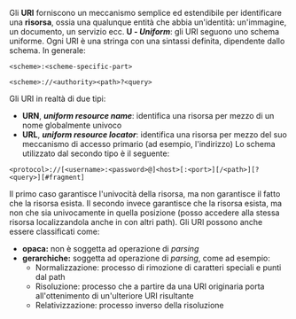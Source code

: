 Gli **URI** forniscono un meccanismo semplice ed estendibile per identificare una **risorsa**, ossia una qualunque entità che abbia un'identità: un'immagine, un documento, un servizio ecc.
**U - *Uniform***: gli URI seguono uno schema uniforme. Ogni URI è una stringa con una sintassi definita, dipendente dallo schema. In generale:
```
<scheme>:<scheme-specific-part>

<scheme>://<authority><path>?<query>
```
Gli URI in realtà di due tipi:
- **URN**, ***uniform resource name***: identifica una risorsa per mezzo di un nome globalmente univoco
- **URL**, ***uniform resource locator***: identifica una risorsa per mezzo del suo meccanismo di accesso primario (ad esempio, l'indirizzo)
Lo schema utilizzato dal secondo tipo è il seguente:
```
<protocol>://[<username>:<password>@]<host>[:<port>][/<path>][?<query>][#fragment]
```
Il primo caso garantisce l'univocità della risorsa, ma non garantisce il fatto che la risorsa esista. Il secondo invece garantisce che la risorsa esista, ma non che sia univocamente in quella posizione (posso accedere alla stessa risorsa localizzandola anche in con altri path).
Gli URI possono anche essere classificati come:
- **opaca:** non è soggetta ad operazione di *parsing* 
- **gerarchiche:** soggetta ad operazione di *parsing*, come ad esempio:
	 - Normalizzazione: processo di rimozione di caratteri speciali e punti dal path
	 - Risoluzione: processo che a partire da una URI originaria porta all'ottenimento di un'ulteriore URI risultante
	 - Relativizzazione: processo inverso della risoluzione